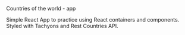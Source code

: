 Countries of the world - app

Simple React App to practice using React containers and components. 
Styled with Tachyons and Rest Countries API.


